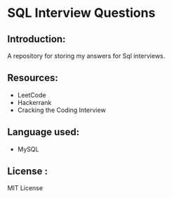 # SQL Interview Questions
## Introduction: 
A repository for storing my answers for Sql interviews.

## Resources:
- LeetCode
- Hackerrank
- Cracking the Coding Interview

## Language used:
- MySQL

## License : 
MIT License

